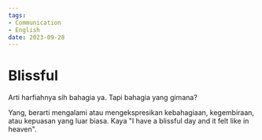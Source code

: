 ```yaml
---
tags:
- Communication
- English
date: 2023-09-28
---
```


# Blissful

Arti harfiahnya sih bahagia ya. Tapi bahagia yang gimana?

Yang, berarti mengalami atau mengekspresikan kebahagiaan, kegembiraan, atau kepuasan yang luar biasa. Kaya "I have a blissful day and it felt like in heaven".